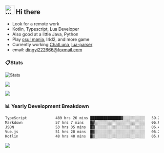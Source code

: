 ## <img alt="wave" src="https://raw.githubusercontent.com/MartinHeinz/MartinHeinz/master/wave.gif" width="30px"> Hi there

- Look for a remote work
- Kotlin, Typescript, Lua Developer
- Also good at a little Java, Python
- Play [osu! mania](https://osu.ppy.sh/users/29808669), l4d2, and more game
- Currently working [ChatLuna](https://github.com/ChatLunaLab), [lua-parser](https://github.com/dingyi222666/lua-parser)
- email: [dingyi222666@foxmail.com](mailto:dingyi222666@foxmail.com)

### 📋Stats

![Stats](https://github-readme-stats.vercel.app/api?username=dingyi222666&show_icons=true&icon_color=47A69E&title_color=47A69E&count_private=true)    

![](https://api.githubtrends.io/user/svg/dingyi222666/langs?time_range=one_year&include_private=True&loc_metric=changed&theme=classic)

![](http://github-profile-summary-cards.vercel.app/api/cards/productive-time?username=dingyi222666&theme=nord_dark&utcOffset=8)

### 📊 Yearly Development Breakdown

<!--START_SECTION:waka-->

```txt
TypeScript             489 hrs 26 mins ██████████████▓░░░░░░░░░░   59.27 %
Markdown               57 hrs 7 mins   █▓░░░░░░░░░░░░░░░░░░░░░░░   06.92 %
JSON                   53 hrs 35 mins  █▓░░░░░░░░░░░░░░░░░░░░░░░   06.49 %
Vue.js                 51 hrs 20 mins  █▓░░░░░░░░░░░░░░░░░░░░░░░   06.22 %
Kotlin                 48 hrs 40 mins  █▒░░░░░░░░░░░░░░░░░░░░░░░   05.89 %
```

<!--END_SECTION:waka-->

![](https://komarev.com/ghpvc/?username=dingyi222666)
